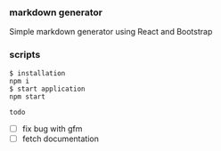 ### markdown generator
Simple markdown generator using React and Bootstrap

### scripts
```
$ installation
npm i
$ start application
npm start
```

`todo`
- [ ] fix bug with gfm
- [ ] fetch documentation